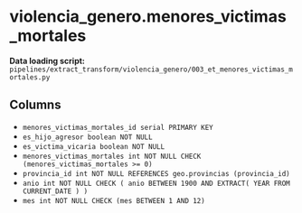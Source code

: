 # violencia_genero.menores_victimas_mortales

**Data loading script:** `pipelines/extract_transform/violencia_genero/003_et_menores_victimas_mortales.py`

## Columns

- `menores_victimas_mortales_id serial PRIMARY KEY`
- `es_hijo_agresor boolean NOT NULL`
- `es_victima_vicaria boolean NOT NULL`
- `menores_victimas_mortales int NOT NULL CHECK (menores_victimas_mortales >= 0)`
- `provincia_id int NOT NULL REFERENCES geo.provincias (provincia_id)`
- `anio int NOT NULL CHECK ( anio BETWEEN 1900 AND EXTRACT( YEAR FROM CURRENT_DATE ) )`
- `mes int NOT NULL CHECK (mes BETWEEN 1 AND 12)`
